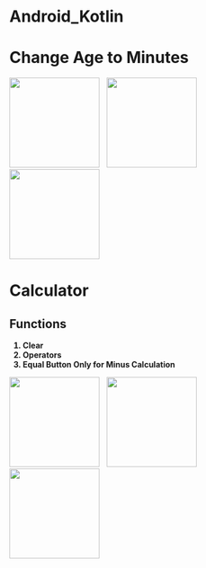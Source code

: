 # Android_Kotlin

# <b>Change Age to Minutes<b/> <br/>
<img src="https://user-images.githubusercontent.com/144027159/270132459-1818ffac-52ba-4355-b346-20e9caa59513.png" width="160"> &nbsp;&nbsp;&nbsp;<img src="https://user-images.githubusercontent.com/144027159/270132460-a11fbd02-7b4c-43b4-90ea-cd340b52c405.png" width="160"> &nbsp;&nbsp;&nbsp;<img src="https://user-images.githubusercontent.com/144027159/270132461-2d8e6445-d376-44a5-9a0a-4ba15910b86d.png" width="160">

# <b>Calculator<b/> <br/>
## Functions
 1. Clear
 2. Operators
 3. Equal Button Only for Minus Calculation

<img src="https://user-images.githubusercontent.com/144027159/270137920-9918664c-aa12-4ec6-a722-de4d0b2820df.png" width="160"> &nbsp;&nbsp;&nbsp;<img src="https://user-images.githubusercontent.com/144027159/270137921-64b94196-04cd-4b14-aa6e-172adff2c1b4.png" width="160"> &nbsp;&nbsp;&nbsp;<img src="https://user-images.githubusercontent.com/144027159/270137922-57c878aa-9bb1-4df8-9d2d-594f0e20270e.png" width="160">

